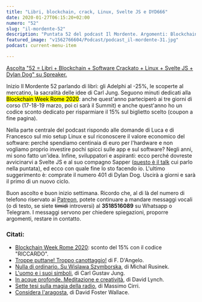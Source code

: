 ```yaml
---
title: "Libri, blockchain, crack, Linux, Svelte JS e DYD666"
date: 2020-01-27T06:15:20+02:00
numero: "52"
slug: "il-mordente-52"
description: "Puntata 52 del podcast Il Mordente. Argomenti: Blockchain Week Rome 2020, Svelte JS, Linux, Libri, Carlo Jung, Dylan Dog. Autore: Riccardo Palombo."
featured_image: "v1562766604/Podcast/podcast_il-mordente-31.jpg"
podcast: current-menu-item

---
```


<a rel="nofollow noopener" class="spreaker-player" href="https://www.spreaker.com/episode/22087853" data-resource="episode_id=22087853" data-width="100%" data-height="200px" data-theme="light" data-playlist="false" data-playlist-continuous="false" data-autoplay="false" data-live-autoplay="false" data-chapters-image="true" data-episode-image-position="right" data-hide-logo="false" data-hide-likes="false" data-hide-comments="false" data-hide-sharing="false" data-hide-download="true">Ascolta "52 = Libri + Blockchain + Software Crackato + Linux + Svelte JS + Dylan Dog" su Spreaker.</a>

Inizio Il Mordente 52 parlando di libri: gli Adelphi al -25%, le scoperte al mercatino, la sacralità delle idee di Carl Jung. Seguono minuti dedicati alla <mark>Blockchain Week Rome 2020</mark>: anche quest'anno parteciperò ai tre giorni di corso (17-18-19 marzo, poi ci sarà il Summit) e anche quest'anno ho un codice sconto dedicato per risparmiare il 15% sul biglietto scelto (coupon a fine pagina).

Nella parte centrale del podcast rispondo alle domande di Luca e di Francesco sul mio setup Linux e sul riconoscere il valore economico del software: perché spendiamo centinaia di euro per l'hardware e non vogliamo proprio investire pochi spicci sulle app e sul software? Negli anni, mi sono fatto un'idea. Infine, sviluppatori e aspiranti: ecco perché dovreste avvicinarvi a Svelte JS e al suo compagno Sapper (<a href="https://youtu.be/AdNJ3fydeao" target="_blank" rel="nofollow noopener" title="Rethinking reactivity su YouTube">questo è il talk</a> cui parlo nella puntata), ed ecco con quale fine lo sto facendo io. L'ultimo suggerimento è: comprate il numero 401 di Dylan Dog. Uscirà a giorni e sarà il primo di un nuovo ciclo.
 
Buon ascolto e buon inizio settimana. Ricordo che, al di là del numero di telefono riservato ai [Patreon](/supporter/ "Diventa supporter"), potete continuare a mandare messaggi vocali (o di testo, se siete ~~timidi~~ introversi) al <strong>3518516089</strong> su Whatsapp o Telegram. I messaggi servono per chiedere spiegazioni, proporre argomenti, restare in contatto.

### Citati:
<ul>
<li><a href="https://www.blockchainweekrome.com/" target="_blank" rel="nofollow noopener" title="Vedi i corsi Blockchain Week Rome 2020">Blockchain Week Rome 2020</a>: sconto del 15% con il codice "RICCARDO".</li>
<li><a href="https://amzn.to/2Fy51es" target="_blank" rel="nofollow noopener" title="Vedi il libro Troppe puttane! Troppo canottaggio! Da Balzac a Proust, consigli ai giovani scrittori dai maestri della letteratura francese.">Troppe puttane! Troppo canottaggio!</a> di F. D'Angelo.</li>
<li><a href="https://amzn.to/3aARiBL" target="_blank" rel="nofollow noopener" title="Vedi il libro Nulla di ordinario">Nulla di ordinario. Su Wislawa Szymborska</a>, di Michal Rusinek.</li>
<li><a href="https://amzn.to/35Ck6WM" target="_blank" rel="nofollow noopener" title="Vedi il libro L'uomo e i suoi singoli">L'uomo e i suoi simboli</a>, di Carl Gustav Jung.</li>
<li><a href="https://amzn.to/37ostY0" target="_blank" rel="nofollow noopener" title="Vedi il libro In acque profonde. Meditazione e creatività">In acque profonde. Meditazione e creatività</a>, di David Lynch.</li>
<li><a href="https://amzn.to/2tuTfzb" target="_blank" rel="nofollow noopener" title="Vedi il libro Sette tesi sulla magia della radio">Sette tesi sulla magia della radio</a>, di Massimo Cirri.</li>
<li><a href="https://amzn.to/2Fy51es" target="_blank" rel="nofollow noopener" title="Vedi il libro Considera l'aragosta">Considera l'aragosta</a>, di David Foster Wallace.</li>
</ul>
